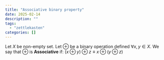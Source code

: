 ```yaml
---
title: "Associative binary property"
date: 2025-02-14
description: ""
tags: 
  - "zettlekasten"
categories: []
---
```


Let $X$ be non-empty set.
Let $\oplus$ be a binary operation defined $\forall x, y \in X.$ 
We say that $\oplus$ is **Associative** if: 
$(x \oplus y) \oplus z \equiv x \oplus (y \oplus z)$
